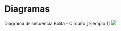 # Diagramas

Diagrama de secuencia Bolita - Circuito [ Ejemplo 1] 
<img src="http://www.plantuml.com/plantuml/png/hPJDRXCn4CVlVWghND93WEGObQYqa5EH8jHRn67McOPHT-t57qNawV5wOhDEMcaFv9BnUFu_puVNjyw3zQ5hHH__IL4FsikhrJrP5SYRAmbEvaKTqvYMFCZLNVfFWMoUeRR6FbBFf9Dz5l50ZlM3KU_vq9Z5wZ4qh1-CnIL_Yoxpatt9MDQCvHbZGnhQj9kiynCWuwCXX2VVehnvCd7JqH4_BJwk7q0VmKhkIQpZ2B8tLc8hrQbvSlOTbR4MSnFaFAKYvpdhxBYMVwH7sv46wS2JUmBbZINeK7kic3SVXYpMGhXdqZ5fwAJ3Nm6rmc_e71pmSqi7BTMWj0A2DpfqJJJ5RhukWvKhsQO2PZp1KntN0fId5_3uB_BTPdCNVw8u8eOBca39WHd2wyHWIKIeqFKjtbloQCbyGVT2eCZecVz9RiHYGK7niiwcHct10kDiOhttCUfQxF4CMOv8r_6LNDc_adG8q8vHoJ-lKjXv6_17EIH3HpI-qs_rRgJCr98VAqk2QHM1-JfDG3AX08io8tdzd-V3q0dpwT6zEXy6bDuj9_MEDNNlbbNlbX78d_yK82iAZuM59vJ5wEK7WxU6oY6LhV4t--g-GjSGsA_EmzxC-XZwTZClUpBo9FJOKPvlqLY4Pr4_0-CSXbDpz6pIBBaYVgt64jx9WhIOZq-gluiioEGOkgk3wch5BUfzwDg_"/>
